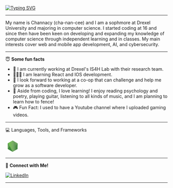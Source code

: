 



[![Typing SVG](https://readme-typing-svg.demolab.com?font=Fira+Code&pause=1000&width=435&lines=Hello+World;print(%22Welcome+to+my+page%22))](https://git.io/typing-svg)

---
My name is Channacy (cha-nan-cee) and I am a sophmore at Drexel University and majoring in computer science. I started coding at 16 and since then have been keen on developing and expanding my knowledge of computer science through independent learning and in classes. My main interests cover web and mobile app development, AI, and cybersecurity. 

---

😇 **Some fun facts** 

-  📱 I am currently working at Drexel's IS4H Lab with their research team. 
-  👩🏻‍💻 I am learning React and IOS development. 
-  🤖 I look forward to working at a co-op that can challenge and help me grow as a software developer.
-  🤺 Aside from coding, I love learning! I enjoy reading psychology and poetry, playing guitar, listening to all kinds of music, and I am planning to learn how to fence!
-  🎮 Fun Fact: I used to have a Youtube channel where I uploaded gaming videos. 

---
💻 Languages, Tools, and Frameworks

<p float="left">
<img style="padding:5px;" align="center" alt="NodeJS" width="35px" src="https://raw.githubusercontent.com/github/explore/80688e429a7d4ef2fca1e82350fe8e3517d3494d/topics/nodejs/nodejs.png"/>
</p>

---
 🤝 **Connect with Me!**

[![LinkedIn](https://img.shields.io/badge/LinkedIn-0077B5?style=for-the-badge&logo=linkedin&logoColor=white)](https://www.linkedin.com/in/channacy-un/)

---

